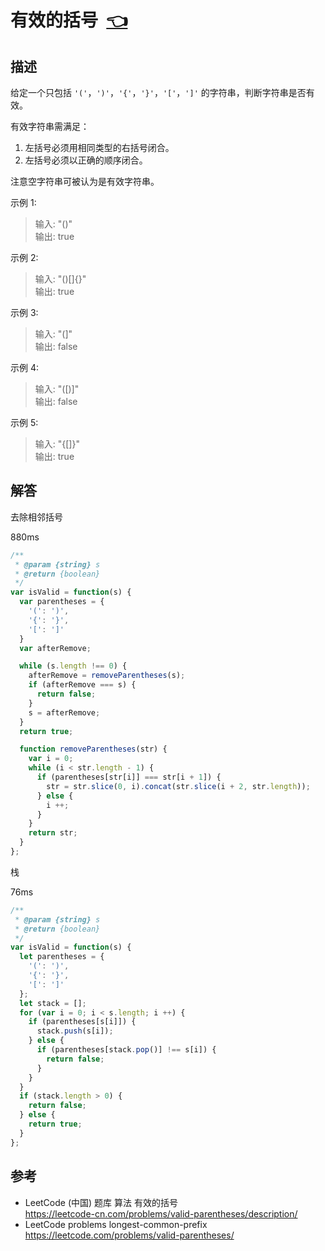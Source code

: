 # <a id="validParentheses"></a>有效的括号&nbsp;&nbsp;[:point_left:][readme.problemSet.algorithm.validParentheses] #

## 描述 ##

给定一个只包括 `'('`，`')'`，`'{'`，`'}'`，`'['`，`']'` 的字符串，判断字符串是否有效。

有效字符串需满足：

1. 左括号必须用相同类型的右括号闭合。
1. 左括号必须以正确的顺序闭合。

注意空字符串可被认为是有效字符串。

示例 1:

> 输入: "()"  
> 输出: true

示例 2:

> 输入: "()[]{}"  
> 输出: true

示例 3:

> 输入: "(]"  
> 输出: false

示例 4:

> 输入: "([)]"  
> 输出: false

示例 5:

> 输入: "{[]}"  
> 输出: true

## 解答 ##

去除相邻括号

880ms

```javascript
/**
 * @param {string} s
 * @return {boolean}
 */
var isValid = function(s) {
  var parentheses = {
    '(': ')',
    '{': '}',
    '[': ']'
  }
  var afterRemove;

  while (s.length !== 0) {
    afterRemove = removeParentheses(s);
    if (afterRemove === s) {
      return false;
    }
    s = afterRemove;
  }
  return true;

  function removeParentheses(str) {
    var i = 0;
    while (i < str.length - 1) {
      if (parentheses[str[i]] === str[i + 1]) {
        str = str.slice(0, i).concat(str.slice(i + 2, str.length));
      } else {
        i ++;
      }
    }
    return str;
  }
};
```

栈

76ms

```javascript
/**
 * @param {string} s
 * @return {boolean}
 */
var isValid = function(s) {
  let parentheses = {
    '(': ')',
    '{': '}',
    '[': ']'
  };
  let stack = [];
  for (var i = 0; i < s.length; i ++) {
    if (parentheses[s[i]]) {
      stack.push(s[i]);
    } else {
      if (parentheses[stack.pop()] !== s[i]) {
        return false;
      }
    }
  }
  if (stack.length > 0) {
    return false;
  } else {
    return true;
  }
};
```

## 参考 ##

* LeetCode (中国) 题库 算法 有效的括号  
  <https://leetcode-cn.com/problems/valid-parentheses/description/>
* LeetCode problems longest-common-prefix  
  <https://leetcode.com/problems/valid-parentheses/>

<!-- 链接 开始 -->
[readme.problemSet.algorithm.validParentheses]: ../../README.md#problemSet.algorithm.validParentheses "README"
<!-- 链接 结束 -->